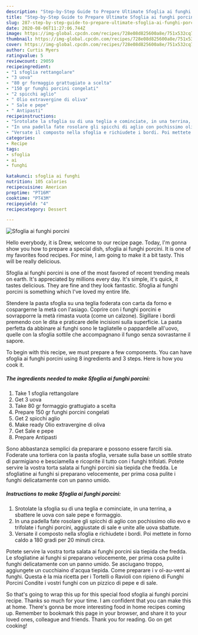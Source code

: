 ```yaml
---
description: "Step-by-Step Guide to Prepare Ultimate Sfoglia ai funghi porcini"
title: "Step-by-Step Guide to Prepare Ultimate Sfoglia ai funghi porcini"
slug: 287-step-by-step-guide-to-prepare-ultimate-sfoglia-ai-funghi-porcini
date: 2020-08-06T11:27:06.744Z
image: https://img-global.cpcdn.com/recipes/728e08d825600a8e/751x532cq70/sfoglia-ai-funghi-porcini-recipe-main-photo.jpg
thumbnail: https://img-global.cpcdn.com/recipes/728e08d825600a8e/751x532cq70/sfoglia-ai-funghi-porcini-recipe-main-photo.jpg
cover: https://img-global.cpcdn.com/recipes/728e08d825600a8e/751x532cq70/sfoglia-ai-funghi-porcini-recipe-main-photo.jpg
author: Curtis Myers
ratingvalue: 5
reviewcount: 29059
recipeingredient:
- "1 sfoglia rettangolare"
- "3 uova"
- "80 gr formaggio grattugiato a scelta"
- "150 gr funghi porcini congelati"
- "2 spicchi aglio"
- " Olio extravergine di oliva"
- " Sale e pepe"
- " Antipasti"
recipeinstructions:
- "Srotolate la sfoglia su di una teglia e cominciate, in una terrina, a sbattere le uova con sale pepe e formaggio."
- "In una padella fate rosolare gli spicchi di aglio con pochissimo olio evo e trifolate i funghi porcini, aggiustate di sale e unite alle uova sbattute."
- "Versate il composto nella sfoglia e richiudete i bordi. Poi mettete in forno caldo a 180 gradi per 20 minuti circa."
categories:
- Recipe
tags:
- sfoglia
- ai
- funghi

katakunci: sfoglia ai funghi 
nutrition: 105 calories
recipecuisine: American
preptime: "PT16M"
cooktime: "PT43M"
recipeyield: "4"
recipecategory: Dessert

---
```



![Sfoglia ai funghi porcini](https://img-global.cpcdn.com/recipes/728e08d825600a8e/751x532cq70/sfoglia-ai-funghi-porcini-recipe-main-photo.jpg)

Hello everybody, it is Drew, welcome to our recipe page. Today, I'm gonna show you how to prepare a special dish, sfoglia ai funghi porcini. It is one of my favorites food recipes. For mine, I am going to make it a bit tasty. This will be really delicious.

Sfoglia ai funghi porcini is one of the most favored of recent trending meals on earth. It's appreciated by millions every day. It's simple, it's quick, it tastes delicious. They are fine and they look fantastic. Sfoglia ai funghi porcini is something which I've loved my entire life.

Stendere la pasta sfoglia su una teglia foderata con carta da forno e cospargerne la metà con l&#39;asiago. Coprire con i funghi porcini e sovrapporre la metà rimasta vuota (come un calzone). Sigillare i bordi premendo con le dita e praticare delle incisioni sulla superficie. La pasta perfetta da abbinare ai funghi sono le tagliatelle o pappardelle all&#39;uovo, quelle con la sfoglia sottile che accompagnano il fungo senza sovrastarne il sapore.


To begin with this recipe, we must prepare a few components. You can have sfoglia ai funghi porcini using 8 ingredients and 3 steps. Here is how you cook it.

<!--inarticleads1-->

##### The ingredients needed to make Sfoglia ai funghi porcini:

1. Take 1 sfoglia rettangolare
1. Get 3 uova
1. Take 80 gr formaggio grattugiato a scelta
1. Prepare 150 gr funghi porcini congelati
1. Get 2 spicchi aglio
1. Make ready  Olio extravergine di oliva
1. Get  Sale e pepe
1. Prepare  Antipasti


Sono abbastanza semplici da preparare e possono essere farciti sia. Foderate una tortiera con la pasta sfoglia, versate sulla base un sottile strato di parmigiano e besciamella e ricoprite il tutto con i funghi trifolati. Potete servire la vostra torta salata ai funghi porcini sia tiepida che fredda. Le sfogliatine ai funghi si preparano velocemente, per prima cosa pulite i funghi delicatamente con un panno umido. 

<!--inarticleads2-->

##### Instructions to make Sfoglia ai funghi porcini:

1. Srotolate la sfoglia su di una teglia e cominciate, in una terrina, a sbattere le uova con sale pepe e formaggio.
1. In una padella fate rosolare gli spicchi di aglio con pochissimo olio evo e trifolate i funghi porcini, aggiustate di sale e unite alle uova sbattute.
1. Versate il composto nella sfoglia e richiudete i bordi. Poi mettete in forno caldo a 180 gradi per 20 minuti circa.


Potete servire la vostra torta salata ai funghi porcini sia tiepida che fredda. Le sfogliatine ai funghi si preparano velocemente, per prima cosa pulite i funghi delicatamente con un panno umido. Se asciugano troppo, aggiungete un cucchiaino d&#39;acqua tiepida. Come preparare i v ol-au-vent ai funghi. Questa è la mia ricetta per i Tortelli o Ravioli con ripieno di Funghi Porcini Condite i vostri funghi con un pizzico di pepe e di sale. 

So that's going to wrap this up for this special food sfoglia ai funghi porcini recipe. Thanks so much for your time. I am confident that you can make this at home. There's gonna be more interesting food in home recipes coming up. Remember to bookmark this page in your browser, and share it to your loved ones, colleague and friends. Thank you for reading. Go on get cooking!
